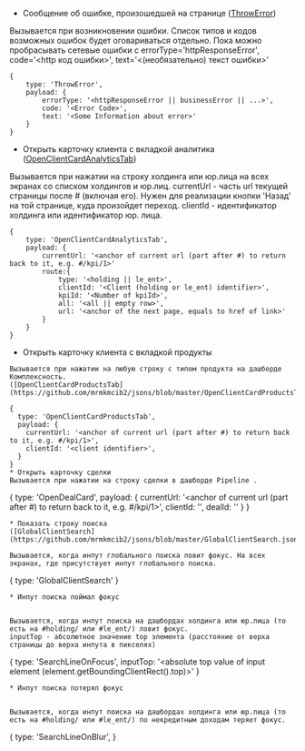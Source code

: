* Сообщение об ошибке, произошедшей на странице 
([ThrowError](https://github.com/mrmkmcib2/jsons/blob/master/ThrowError.json))

Вызывается при возникновении ошибки. Список типов и кодов возможных ошибок будет оговариваться отдельно. Пока можно пробрасывать сетевые ошибки с errorType='httpResponseError', code='<http код ошибки>', text='<(необязательно) текст ошибки>'
```
{
	type: 'ThrowError',
	payload: {
		errorType: '<httpResponseError || businessError || ...>',
		code: '<Error Code>',
		text: '<Some Information about error>'
	}
}
```
* Открыть карточку клиента с вкладкой аналитика 
([OpenClientCardAnalyticsTab](https://github.com/mrmkmcib2/jsons/blob/master/OpenClientCardAnalyticsTab.json))

Вызывается при нажатии на строку холдинга или юр.лица на всех экранах со списком холдингов и юр.лиц.
currentUrl - часть url текущей страницы после # (включая его). Нужен для реализации кнопки 'Назад' на той странице, куда произойдет переход.
clientId - идентификатор холдинга или идентификатор юр. лица.
```
{
	type: 'OpenClientCardAnalyticsTab',
	payload: {
		currentUrl: '<anchor of current url (part after #) to return back to it, e.g. #/kpi/1>'
		route:{
			type: '<holding || le_ent>',
			clientId: '<Client (holding or le_ent) identifier>',
			kpiId: '<Number of kpiId>',
			all: '<all || empty row>',
			url: '<anchor of the next page, equals to href of link>'
		}
	}	
}
```
* Открыть карточку клиента с вкладкой продукты 
```
Вызывается при нажатии на любую строку с типом продукта на дашборде Комплексность.
([OpenClientCardProductsTab](https://github.com/mrmkmcib2/jsons/blob/master/OpenClientCardProductsTab.json))

{
  type: 'OpenClientCardProductsTab',
  payload: {
    currentUrl: '<anchor of current url (part after #) to return back to it, e.g. #/kpi/1>',
    clientId: '<client identifier>',
  }
}
* Открыть карточку сделки 
Вызывается при нажатии на строку сделки в дашборде Pipeline .
```
{
  type: 'OpenDealCard',
  payload: {
    currentUrl: '<anchor of current url (part after #) to return back to it, e.g. #/kpi/1>',
    clientId: '<client identifier>',
    dealId: '<deal identifier>'
  }
}
```
* Показать строку поиска
([GlobalClientSearch](https://github.com/mrmkmcib2/jsons/blob/master/GlobalClientSearch.json))

Вызывается, когда инпут глобального поиска ловит фокус. На всех экранах, где присутствует инпут глобального поиска.
```
{
	type: 'GlobalClientSearch'
}
```
* Инпут поиска поймал фокус


Вызывается, когда инпут поиска на дашбордах холдинга или юр.лица (то есть на #holding/ или #le_ent/) ловит фокус.
inputTop - абсолютное значение top элемента (расстояние от верха страницы до верха инпута в пикселях)
```
{
	type: 'SearchLineOnFocus',
	inputTop: '<absolute top value of input element (element.getBoundingClientRect().top)>'
}
```
* Инпут поиска потерял фокус


Вызывается, когда инпут поиска на дашбордах холдинга или юр.лица (то есть на #holding/ или #le_ent/) по некредитным доходам теряет фокус.
```
{
	type: 'SearchLineOnBlur',
}
```

